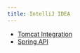 ```yaml
---
title: IntelliJ IDEA
---
```


* [Tomcat Integration](reference_guide/tomcat_integration.md)
* [Spring API](reference_guide/frameworks_and_external_apis/spring_api.md)

